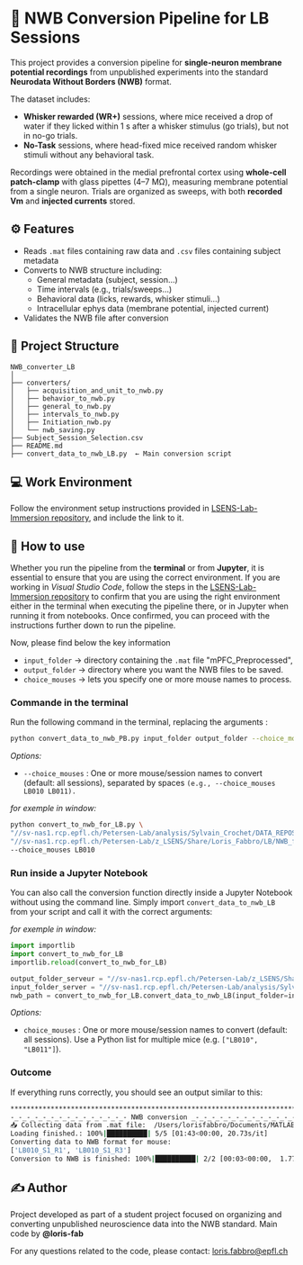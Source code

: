 
# 🧪 NWB Conversion Pipeline for LB Sessions

This project provides a conversion pipeline for **single-neuron membrane potential recordings** from unpublished experiments into the standard **Neurodata Without Borders (NWB)** format.

The dataset includes:

* **Whisker rewarded (WR+)** sessions, where mice received a drop of water if they licked within 1 s after a whisker stimulus (go trials), but not in no-go trials.
* **No-Task** sessions, where head-fixed mice received random whisker stimuli without any behavioral task.

Recordings were obtained in the medial prefrontal cortex using **whole-cell patch-clamp** with glass pipettes (4–7 MΩ), measuring membrane potential from a single neuron. Trials are organized as sweeps, with both **recorded Vm** and **injected currents** stored.


## ⚙️ Features
* Reads `.mat` files containing raw data and `.csv` files containing subject metadata
* Converts to NWB structure including:
  * General metadata (subject, session…)
  * Time intervals (e.g., trials/sweeps…)
  * Behavioral data (licks, rewards, whisker stimuli…)
  * Intracellular ephys data (membrane potential, injected current)
* Validates the NWB file after conversion


## 📁 Project Structure

```
NWB_converter_LB
│
├── converters/
│   ├── acquisition_and_unit_to_nwb.py
│   ├── behavior_to_nwb.py
│   ├── general_to_nwb.py
│   ├── intervals_to_nwb.py
│   ├── Initiation_nwb.py
│   └── nwb_saving.py
├── Subject_Session_Selection.csv
├── README.md
├── convert_data_to_nwb_LB.py  ← Main conversion script
```


## 💻 Work Environment

Follow the environment setup instructions provided in [LSENS-Lab-Immersion repository](https://github.com/loris-fab/LSENS-Lab-Immersion.git), and include the link to it.



## 🧩 How to use
Whether you run the pipeline from the **terminal** or from **Jupyter**, it is essential to ensure that you are using the correct environment. If you are working in *Visual Studio Code*, follow the <Verification> steps in the [LSENS-Lab-Immersion repository](https://github.com/loris-fab/LSENS-Lab-Immersion.git) to confirm that you are using the right environment either in the terminal when executing the pipeline there, or in Jupyter when running it from notebooks. Once confirmed, you can proceed with the instructions further down to run the pipeline.

Now, please find below the key information

* `input_folder` → directory containing the `.mat` file "mPFC_Preprocessed",
* `output_folder` → directory where you want the NWB files to be saved.
* `choice_mouses` → lets you specify one or more mouse names to process.

### Commande in the terminal
Run the following command in the terminal, replacing the arguments :

```bash
python convert_data_to_nwb_PB.py input_folder output_folder --choice_mouses LB010 LB011 (...)
```
*Options:*

* `--choice_mouses` : One or more mouse/session names to convert (default: all sessions), separated by spaces `(e.g., --choice_mouses LB010 LB011).`

*for exemple in window:*
```bash
python convert_to_nwb_for_LB.py \
"//sv-nas1.rcp.epfl.ch/Petersen-Lab/analysis/Sylvain_Crochet/DATA_REPOSITORY/Banterle_mPFC_Vm_2019/mPFC_Preprocessed.mat" \
"//sv-nas1.rcp.epfl.ch/Petersen-Lab/z_LSENS/Share/Loris_Fabbro/LB/NWB_files" \
--choice_mouses LB010
```


### Run inside a Jupyter Notebook

You can also call the conversion function directly inside a Jupyter Notebook without using the command line.
Simply import `convert_data_to_nwb_LB` from your script and call it with the correct arguments:

*for exemple in window:*
```python
import importlib
import convert_to_nwb_for_LB
importlib.reload(convert_to_nwb_for_LB)

output_folder_serveur = "//sv-nas1.rcp.epfl.ch/Petersen-Lab/z_LSENS/Share/Loris_Fabbro/LB/NWB_files"
input_folder_server = "//sv-nas1.rcp.epfl.ch/Petersen-Lab/analysis/Sylvain_Crochet/DATA_REPOSITORY/Banterle_mPFC_Vm_2019/mPFC_Preprocessed.mat"
nwb_path = convert_to_nwb_for_LB.convert_data_to_nwb_LB(input_folder=input_folder_server, output_folder=output_folder_serveur, choice_mouses = ["LB010"])
```

*Options:*
* `choice_mouses` : One or more mouse/session names to convert (default: all sessions). Use a Python list for multiple mice (e.g. `["LB010", "LB011"]`).


### Outcome
If everything runs correctly, you should see an output similar to this:

```bash
**************************************************************************
-_-_-_-_-_-_-_-_-_-_-_-_-_-_- NWB conversion _-_-_-_-_-_-_-_-_-_-_-_-_-_-_
📥 Collecting data from .mat file:  /Users/lorisfabbro/Documents/MATLAB/PB/mPFC_Preprocessed.mat
Loading finished.: 100%|██████████| 5/5 [01:43<00:00, 20.73s/it]                  
Converting data to NWB format for mouse:
['LB010_S1_R1', 'LB010_S1_R3']
Conversion to NWB is finished: 100%|██████████| 2/2 [00:03<00:00,  1.77s/it]**************************************************************************
```

## ✍️ Author

Project developed as part of a student project focused on organizing and converting unpublished neuroscience data into the NWB standard.
Main code by **@loris-fab**

For any questions related to the code, please contact: [loris.fabbro@epfl.ch](mailto:loris.fabbro@epfl.ch)

